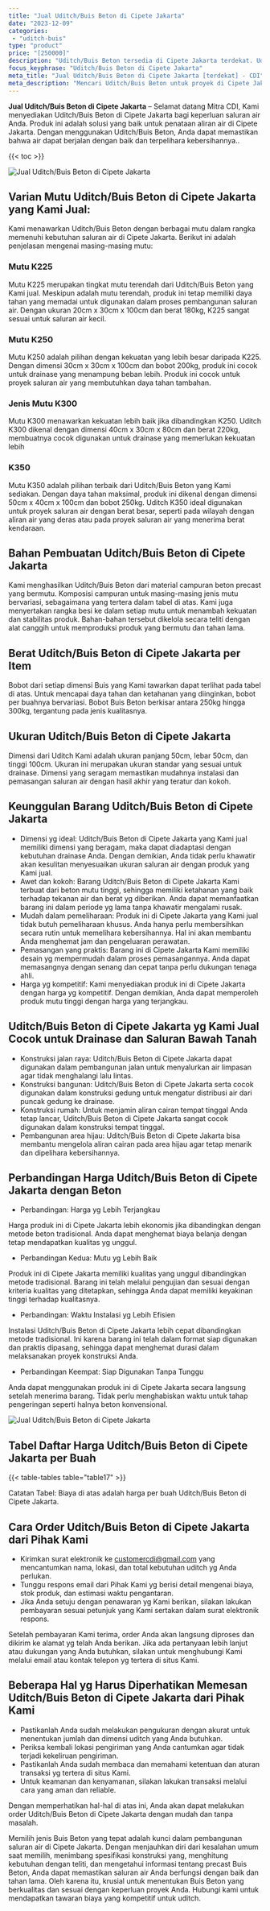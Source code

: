 ```yaml
---
title: "Jual Uditch/Buis Beton di Cipete Jakarta"
date: "2023-12-09"
categories:
 - "uditch-buis"
type: "product"
price: "[250000]"
description: "Uditch/Buis Beton tersedia di Cipete Jakarta terdekat. Uditch/Buis Beton ini umumnya dipakai dalam project konstruksi sebagai saluran drainase yang efisien dan berkualitas tinggi. Kontak kami untuk mendapatkan informasi lebih lanjut."
focus_keyphrase: "Uditch/Buis Beton di Cipete Jakarta"
meta_title: "Jual Uditch/Buis Beton di Cipete Jakarta [terdekat] - CDI"
meta_description: "Mencari Uditch/Buis Beton untuk proyek di Cipete Jakarta? Kami menyediakan Uditch/Buis Beton berkualitas untuk infrastruktur drainase. Dapatkan harga terbaik sekarang."
---
```


**Jual Uditch/Buis Beton di Cipete Jakarta** – Selamat datang Mitra CDI, Kami menyediakan Uditch/Buis Beton di Cipete Jakarta bagi keperluan saluran air Anda. Produk ini adalah solusi yang baik untuk penataan aliran air di Cipete Jakarta. Dengan menggunakan Uditch/Buis Beton, Anda dapat memastikan bahwa air dapat berjalan dengan baik dan terpelihara kebersihannya..

{{< toc >}}

![Jual Uditch/Buis Beton di Cipete Jakarta](/images/uditch-buis/uditch-beton-13.jpg)

## Varian Mutu Uditch/Buis Beton di Cipete Jakarta yang Kami Jual:

Kami menawarkan Uditch/Buis Beton dengan berbagai mutu dalam rangka memenuhi kebutuhan saluran air di Cipete Jakarta. Berikut ini adalah penjelasan mengenai masing-masing mutu:

### Mutu K225

Mutu K225 merupakan tingkat mutu terendah dari Uditch/Buis Beton yang Kami jual. Meskipun adalah mutu terendah, produk ini tetap memiliki daya tahan yang memadai untuk digunakan dalam proses pembangunan saluran air. Dengan ukuran 20cm x 30cm x 100cm dan berat 180kg, K225 sangat sesuai untuk saluran air kecil.

### Mutu K250

Mutu K250 adalah pilihan dengan kekuatan yang lebih besar daripada K225. Dengan dimensi 30cm x 30cm x 100cm dan bobot 200kg, produk ini cocok untuk drainase yang menampung beban lebih. Produk ini cocok untuk proyek saluran air yang membutuhkan daya tahan tambahan.

### Jenis Mutu K300

Mutu K300 menawarkan kekuatan lebih baik jika dibandingkan K250. Uditch K300 dikenal dengan dimensi 40cm x 30cm x 80cm dan berat 220kg, membuatnya cocok digunakan untuk drainase yang memerlukan kekuatan lebih

### K350

Mutu K350 adalah pilihan terbaik dari Uditch/Buis Beton yang Kami sediakan. Dengan daya tahan maksimal, produk ini dikenal dengan dimensi 50cm x 40cm x 100cm dan bobot 250kg. Uditch K350 ideal digunakan untuk proyek saluran air dengan berat besar, seperti pada wilayah dengan aliran air yang deras atau pada proyek saluran air yang menerima berat kendaraan.

## Bahan Pembuatan Uditch/Buis Beton di Cipete Jakarta

Kami menghasilkan Uditch/Buis Beton dari material campuran beton precast yang bermutu. Komposisi campuran untuk masing-masing jenis mutu bervariasi, sebagaimana yang tertera dalam tabel di atas. Kami juga menyertakan rangka besi ke dalam setiap mutu untuk menambah kekuatan dan stabilitas produk. Bahan-bahan tersebut dikelola secara teliti dengan alat canggih untuk memproduksi produk yang bermutu dan tahan lama.

## Berat Uditch/Buis Beton di Cipete Jakarta per Item

Bobot dari setiap dimensi Buis yang Kami tawarkan dapat terlihat pada tabel di atas. Untuk mencapai daya tahan dan ketahanan yang diinginkan, bobot per buahnya bervariasi. Bobot Buis Beton berkisar antara 250kg hingga 300kg, tergantung pada jenis kualitasnya.

## Ukuran Uditch/Buis Beton di Cipete Jakarta

Dimensi dari Uditch Kami adalah ukuran panjang 50cm, lebar 50cm, dan tinggi 100cm. Ukuran ini merupakan ukuran standar yang sesuai untuk drainase. Dimensi yang seragam memastikan mudahnya instalasi dan pemasangan saluran air dengan hasil akhir yang teratur dan kokoh.

## Keunggulan Barang Uditch/Buis Beton di Cipete Jakarta

*   Dimensi yg ideal: Uditch/Buis Beton di Cipete Jakarta yang Kami jual memiliki dimensi yang beragam, maka dapat diadaptasi dengan kebutuhan drainase Anda. Dengan demikian, Anda tidak perlu khawatir akan kesulitan menyesuaikan ukuran saluran air dengan produk yang Kami jual.
*   Awet dan kokoh: Barang Uditch/Buis Beton di Cipete Jakarta Kami terbuat dari beton mutu tinggi, sehingga memiliki ketahanan yang baik terhadap tekanan air dan berat yg diberikan. Anda dapat memanfaatkan barang ini dalam periode yg lama tanpa khawatir mengalami rusak.
*   Mudah dalam pemeliharaan: Produk ini di Cipete Jakarta yang Kami jual tidak butuh pemeliharaan khusus. Anda hanya perlu membersihkan secara rutin untuk memelihara kebersihannya. Hal ini akan membantu Anda menghemat jam dan pengeluaran perawatan.
*   Pemasangan yang praktis: Barang ini di Cipete Jakarta Kami memiliki desain yg mempermudah dalam proses pemasangannya. Anda dapat memasangnya dengan senang dan cepat tanpa perlu dukungan tenaga ahli.
*   Harga yg kompetitif: Kami menyediakan produk ini di Cipete Jakarta dengan harga yg kompetitif. Dengan demikian, Anda dapat memperoleh produk mutu tinggi dengan harga yang terjangkau.

## Uditch/Buis Beton di Cipete Jakarta yg Kami Jual Cocok untuk Drainase dan Saluran Bawah Tanah

*   Konstruksi jalan raya: Uditch/Buis Beton di Cipete Jakarta dapat digunakan dalam pembangunan jalan untuk menyalurkan air limpasan agar tidak menghalangi lalu lintas.
*   Konstruksi bangunan: Uditch/Buis Beton di Cipete Jakarta serta cocok digunakan dalam konstruksi gedung untuk mengatur distribusi air dari puncak gedung ke drainase.
*   Konstruksi rumah: Untuk menjamin aliran cairan tempat tinggal Anda tetap lancar, Uditch/Buis Beton di Cipete Jakarta sangat cocok digunakan dalam konstruksi tempat tinggal.
*   Pembangunan area hijau: Uditch/Buis Beton di Cipete Jakarta bisa membantu mengelola aliran cairan pada area hijau agar tetap menarik dan dipelihara kebersihannya.

## Perbandingan Harga Uditch/Buis Beton di Cipete Jakarta dengan Beton

*   Perbandingan: Harga yg Lebih Terjangkau

Harga produk ini di Cipete Jakarta lebih ekonomis jika dibandingkan dengan metode beton tradisional. Anda dapat menghemat biaya belanja dengan tetap mendapatkan kualitas yg unggul.
*   Perbandingan Kedua: Mutu yg Lebih Baik

Produk ini di Cipete Jakarta memiliki kualitas yang unggul dibandingkan metode tradisional. Barang ini telah melalui pengujian dan sesuai dengan kriteria kualitas yang ditetapkan, sehingga Anda dapat memiliki keyakinan tinggi terhadap kualitasnya.
*   Perbandingan: Waktu Instalasi yg Lebih Efisien

Instalasi Uditch/Buis Beton di Cipete Jakarta lebih cepat dibandingkan metode tradisional. Ini karena barang ini telah dalam format siap digunakan dan praktis dipasang, sehingga dapat menghemat durasi dalam melaksanakan proyek konstruksi Anda.
*   Perbandingan Keempat: Siap Digunakan Tanpa Tunggu

Anda dapat menggunakan produk ini di Cipete Jakarta secara langsung setelah menerima barang. Tidak perlu menghabiskan waktu untuk tahap pengeringan seperti halnya beton konvensional.

![Jual Uditch/Buis Beton di Cipete Jakarta](/images/uditch-buis/buis-beton-28.jpg)

## Tabel Daftar Harga Uditch/Buis Beton di Cipete Jakarta per Buah

{{< table-tables table="table17" >}}

Catatan Tabel: Biaya di atas adalah harga per buah Uditch/Buis Beton di Cipete Jakarta.

## Cara Order Uditch/Buis Beton di Cipete Jakarta dari Pihak Kami

*   Kirimkan surat elektronik ke customercdi@gmail.com yang mencantumkan nama, lokasi, dan total kebutuhan uditch yg Anda perlukan.
*   Tunggu respons email dari Pihak Kami yg berisi detail mengenai biaya, stok produk, dan estimasi waktu pengantaran.
*   Jika Anda setuju dengan penawaran yg Kami berikan, silakan lakukan pembayaran sesuai petunjuk yang Kami sertakan dalam surat elektronik respons.

Setelah pembayaran Kami terima, order Anda akan langsung diproses dan dikirim ke alamat yg telah Anda berikan. Jika ada pertanyaan lebih lanjut atau dukungan yang Anda butuhkan, silakan untuk menghubungi Kami melalui email atau kontak telepon yg tertera di situs Kami.

## Beberapa Hal yg Harus Diperhatikan Memesan Uditch/Buis Beton di Cipete Jakarta dari Pihak Kami

*   Pastikanlah Anda sudah melakukan pengukuran dengan akurat untuk menentukan jumlah dan dimensi uditch yang Anda butuhkan.
*   Periksa kembali lokasi pengiriman yang Anda cantumkan agar tidak terjadi kekeliruan pengiriman.
*   Pastikanlah Anda sudah membaca dan memahami ketentuan dan aturan transaksi yg tertera di situs Kami.
*   Untuk keamanan dan kenyamanan, silakan lakukan transaksi melalui cara yang aman dan reliable.

Dengan memperhatikan hal-hal di atas ini, Anda akan dapat melakukan order Uditch/Buis Beton di Cipete Jakarta dengan mudah dan tanpa masalah.

Memilih jenis Buis Beton yang tepat adalah kunci dalam pembangunan saluran air di Cipete Jakarta. Dengan menjauhkan diri dari kesalahan umum saat memilih, menimbang spesifikasi konstruksi yang, menghitung kebutuhan dengan teliti, dan mengetahui informasi tentang precast Buis Beton, Anda dapat memastikan saluran air Anda berfungsi dengan baik dan tahan lama. Oleh karena itu, krusial untuk menentukan Buis Beton yang berkualitas dan sesuai dengan keperluan proyek Anda. Hubungi kami untuk mendapatkan tawaran biaya yang kompetitif untuk uditch.